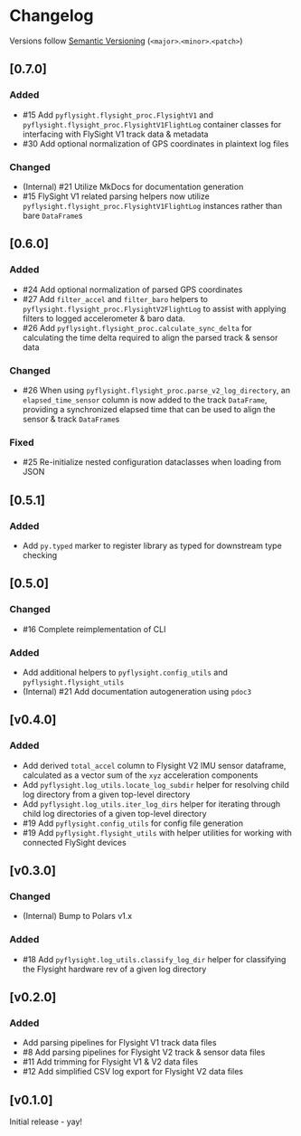 # Changelog
Versions follow [Semantic Versioning](https://semver.org/spec/v2.0.0.html) (`<major>`.`<minor>`.`<patch>`)

## [0.7.0]
### Added
* #15 Add `pyflysight.flysight_proc.FlysightV1` and `pyflysight.flysight_proc.FlysightV1FlightLog` container classes for interfacing with FlySight V1 track data & metadata
* #30 Add optional normalization of GPS coordinates in plaintext log files

### Changed
* (Internal) #21 Utilize MkDocs for documentation generation
* #15 FlySight V1 related parsing helpers now utilize `pyflysight.flysight_proc.FlysightV1FlightLog` instances rather than bare `DataFrame`s

## [0.6.0]
### Added
* #24 Add optional normalization of parsed GPS coordinates
* #27 Add `filter_accel` and `filter_baro` helpers to `pyflysight.flysight_proc.FlysightV2FlightLog` to assist with applying filters to logged accelerometer & baro data.
* #26 Add `pyflysight.flysight_proc.calculate_sync_delta` for calculating the time delta required to align the parsed track & sensor data

### Changed
* #26 When using `pyflysight.flysight_proc.parse_v2_log_directory`, an `elapsed_time_sensor` column is now added to the track `DataFrame`, providing a synchronized elapsed time that can be used to align the sensor & track `DataFrame`s

### Fixed
* #25 Re-initialize nested configuration dataclasses when loading from JSON

## [0.5.1]
### Added
* Add `py.typed` marker to register library as typed for downstream type checking

## [0.5.0]
### Changed
* #16 Complete reimplementation of CLI

### Added
* Add additional helpers to `pyflysight.config_utils` and `pyflysight.flysight_utils`
* (Internal) #21 Add documentation autogeneration using `pdoc3`

## [v0.4.0]
### Added
* Add derived `total_accel` column to Flysight V2 IMU sensor dataframe, calculated as a vector sum of the `xyz` acceleration components
* Add `pyflysight.log_utils.locate_log_subdir` helper for resolving child log directory from a given top-level directory
* Add `pyflysight.log_utils.iter_log_dirs` helper for iterating through child log directories of a given top-level directory
* #19 Add `pyflysight.config_utils` for config file generation
* #19 Add `pyflysight.flysight_utils` with helper utilities for working with connected FlySight devices

## [v0.3.0]
### Changed
* (Internal) Bump to Polars v1.x

### Added
* #18 Add `pyflysight.log_utils.classify_log_dir` helper for classifying the Flysight hardware rev of a given log directory

## [v0.2.0]
### Added
* Add parsing pipelines for Flysight V1 track data files
* #8 Add parsing pipelines for Flysight V2 track & sensor data files
* #11 Add trimming for Flysight V1 & V2 data files
* #12 Add simplified CSV log export for Flysight V2 data files

## [v0.1.0]
Initial release - yay!
